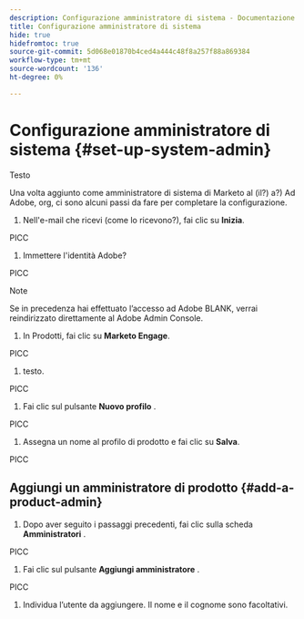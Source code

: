 ```yaml
---
description: Configurazione amministratore di sistema - Documentazione di Marketo - Documentazione del prodotto
title: Configurazione amministratore di sistema
hide: true
hidefromtoc: true
source-git-commit: 5d068e01870b4ced4a444c48f8a257f88a869384
workflow-type: tm+mt
source-wordcount: '136'
ht-degree: 0%

---
```


# Configurazione amministratore di sistema {#set-up-system-admin}

Testo

Una volta aggiunto come amministratore di sistema di Marketo al (il?) a?) Ad Adobe, org, ci sono alcuni passi da fare per completare la configurazione.

1. Nell&#39;e-mail che ricevi (come lo ricevono?), fai clic su **Inizia**.

PICC

1. Immettere l&#39;identità Adobe?

PICC

>[!NOTE]
>
>Se in precedenza hai effettuato l’accesso ad Adobe BLANK, verrai reindirizzato direttamente al Adobe Admin Console.

1. In Prodotti, fai clic su **Marketo Engage**.

PICC

1. testo.

PICC

1. Fai clic sul pulsante **Nuovo profilo** .

PICC

1. Assegna un nome al profilo di prodotto e fai clic su **Salva**.

PICC

## Aggiungi un amministratore di prodotto {#add-a-product-admin}

1. Dopo aver seguito i passaggi precedenti, fai clic sulla scheda **Amministratori** .

PICC

1. Fai clic sul pulsante **Aggiungi amministratore** .

PICC

1. Individua l’utente da aggiungere. Il nome e il cognome sono facoltativi.